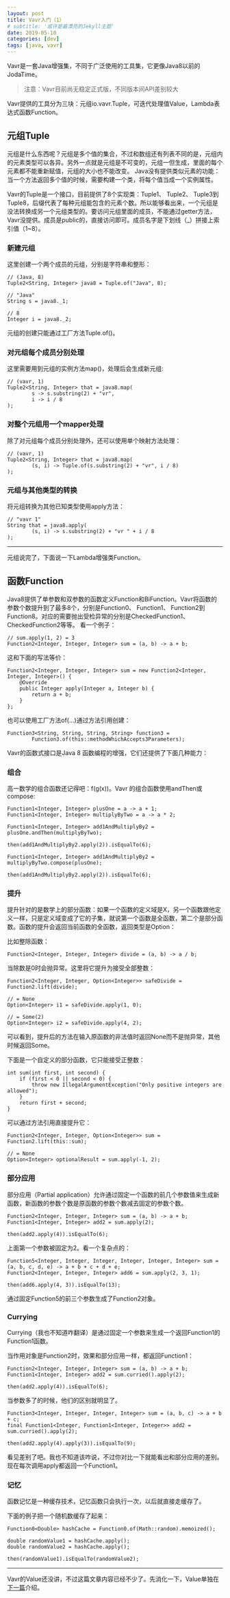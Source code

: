 ```yaml
---
layout: post
title: Vavr入门（1）
# subtitle: '或许是最漂亮的Jekyll主题'
date: 2019-05-10
categories: [dev]
tags: [java, vavr]
---
```

Vavr是一套Java增强集，不同于广泛使用的工具集，它更像Java8以前的JodaTime。

>注意：Vavr目前尚无稳定正式版，不同版本间API差别较大

Vavr提供的工具分为三块：元组io.vavr.Tuple，可迭代处理值Value，Lambda表达式函数Function。

## 元组Tuple
元组是什么东西呢？元组是多个值的集合，不过和数组还有列表不同的是，元组内的元素类型可以各异。另外一点就是元组是不可变的，元组一但生成，里面的每个元素都不能重新赋值，元组的大小也不能改变。
Java没有提供类似元素的功能：当一个方法返回多个值的时候，需要构建一个类，将每个值当成一个实例属性。

Vavr的Tuple是一个接口，目前提供了8个实现类：Tuple1、 Tuple2、 Tuple3到Tuple8，后缀代表了每种元组能包含的元素个数。所以能够看出来，一个元组是没法转换成另一个元组类型的。要访问元组里面的成员，不能通过getter方法，Vavr没提供。成员是public的，直接访问即可。成员名字是下划线（_）拼接上索引值（1~8）。

### 新建元组
这里创建一个两个成员的元组，分别是字符串和整形：
```
// (Java, 8)
Tuple2<String, Integer> java8 = Tuple.of("Java", 8); 

// "Java"
String s = java8._1; 

// 8
Integer i = java8._2; 
```
元组的创建只能通过工厂方法Tuple.of()。

### 对元组每个成员分别处理
这里需要用到元组的实例方法map()，处理后会生成新元组:
```
// (vavr, 1)
Tuple2<String, Integer> that = java8.map(
        s -> s.substring(2) + "vr",
        i -> i / 8
);
```
### 对整个元组用一个mapper处理
除了对元组每个成员分别处理外，还可以使用单个映射方法处理：
```
// (vavr, 1)
Tuple2<String, Integer> that = java8.map(
        (s, i) -> Tuple.of(s.substring(2) + "vr", i / 8)
);
```
### 元组与其他类型的转换
将元组转换为其他已知类型使用apply方法：
```
// "vavr 1"
String that = java8.apply(
        (s, i) -> s.substring(2) + "vr " + i / 8
);
```
---
元组说完了，下面说一下Lambda增强类Function。

## 函数Function
Java8提供了单参数和双参数的函数定义Function和BiFunction。Vavr将函数的参数个数提升到了最多8个，分别是Function0、 Function1、 Function2到Function8。对应的需要抛出受检异常的分别是CheckedFunction1、 CheckedFunction2等等。
看一个例子：
```
// sum.apply(1, 2) = 3
Function2<Integer, Integer, Integer> sum = (a, b) -> a + b;
```
这和下面的写法等价：
```
Function2<Integer, Integer, Integer> sum = new Function2<Integer, Integer, Integer>() {
    @Override
    public Integer apply(Integer a, Integer b) {
        return a + b;
    }
};
```
也可以使用工厂方法of(…​)通过方法引用创建：
```
Function3<String, String, String, String> function3 =
        Function3.of(this::methodWhichAccepts3Parameters);
```
Vavr的函数式接口是Java 8 函数编程的增强，它们还提供了下面几种能力：

### 组合
高一数学的组合函数还记得吧：f(g(x))。Vavr 的组合函数使用andThen或compose:
```
Function1<Integer, Integer> plusOne = a -> a + 1;
Function1<Integer, Integer> multiplyByTwo = a -> a * 2;

Function1<Integer, Integer> add1AndMultiplyBy2 = plusOne.andThen(multiplyByTwo);

then(add1AndMultiplyBy2.apply(2)).isEqualTo(6);
```


```
Function1<Integer, Integer> add1AndMultiplyBy2 = multiplyByTwo.compose(plusOne);

then(add1AndMultiplyBy2.apply(2)).isEqualTo(6);
```
### 提升
提升针对的是数学上的部分函数：如果一个函数的定义域是X，另一个函数跟他定义一样，只是定义域变成了它的子集，就说第一个函数是全函数，第二个是部分函数。函数的提升会返回当前函数的全函数，返回类型是Option：

比如整除函数：
```
Function2<Integer, Integer, Integer> divide = (a, b) -> a / b;
```
当除数是0时会抛异常。这里将它提升为接受全部整数：
```
Function2<Integer, Integer, Option<Integer>> safeDivide = Function2.lift(divide);

// = None
Option<Integer> i1 = safeDivide.apply(1, 0); 

// = Some(2)
Option<Integer> i2 = safeDivide.apply(4, 2); 
```
可以看到，提升后的方法在输入原函数的非法值时返回None而不是抛异常，其他时候返回Some。

下面是一个自定义的部分函数，它只能接受正整数：
```
int sum(int first, int second) {
    if (first < 0 || second < 0) {
        throw new IllegalArgumentException("Only positive integers are allowed"); 
    }
    return first + second;
}
```
可以通过方法引用直接提升它：
```
Function2<Integer, Integer, Option<Integer>> sum = Function2.lift(this::sum);

// = None
Option<Integer> optionalResult = sum.apply(-1, 2); 
```

### 部分应用
部分应用（Partial application）允许通过固定一个函数的前几个参数值来生成新函数，新函数的参数个数是原函数的参数个数减去固定的参数个数。 
```
Function2<Integer, Integer, Integer> sum = (a, b) -> a + b;
Function1<Integer, Integer> add2 = sum.apply(2); 

then(add2.apply(4)).isEqualTo(6);
```
上面第一个参数被固定为2。看一个复杂点的：
```
Function5<Integer, Integer, Integer, Integer, Integer, Integer> sum = (a, b, c, d, e) -> a + b + c + d + e;
Function2<Integer, Integer, Integer> add6 = sum.apply(2, 3, 1); 

then(add6.apply(4, 3)).isEqualTo(13);
```
通过固定Function5的前三个参数生成了Function2对象。

### Currying
Currying（我也不知道咋翻译）是通过固定一个参数来生成一个返回Function1的Function1函数。

当作用对象是Function2时，效果和部分应用一样，都返回Function1：
```
Function2<Integer, Integer, Integer> sum = (a, b) -> a + b;
Function1<Integer, Integer> add2 = sum.curried().apply(2); 

then(add2.apply(4)).isEqualTo(6);
```
当参数多了的时候，他们的区别就明显了。
```
Function3<Integer, Integer, Integer, Integer> sum = (a, b, c) -> a + b + c;
final Function1<Integer, Function1<Integer, Integer>> add2 = sum.curried().apply(2);

then(add2.apply(4).apply(3)).isEqualTo(9); 
```
看见差别了吧。我也不知道该咋说，不过你对比一下就能看出和部分应用的差别。现在每次调用apply都返回一个Function1。

### 记忆
函数记忆是一种缓存技术，记忆函数只会执行一次，以后就直接走缓存了。

下面的例子把一个随机数缓存了起来：
```
Function0<Double> hashCache = Function0.of(Math::random).memoized();

double randomValue1 = hashCache.apply();
double randomValue2 = hashCache.apply();

then(randomValue1).isEqualTo(randomValue2);
```
---
Vavr的Value还没讲，不过这篇文章内容已经不少了。先消化一下，Value单独在[下一篇](../vavar2/)介绍。
